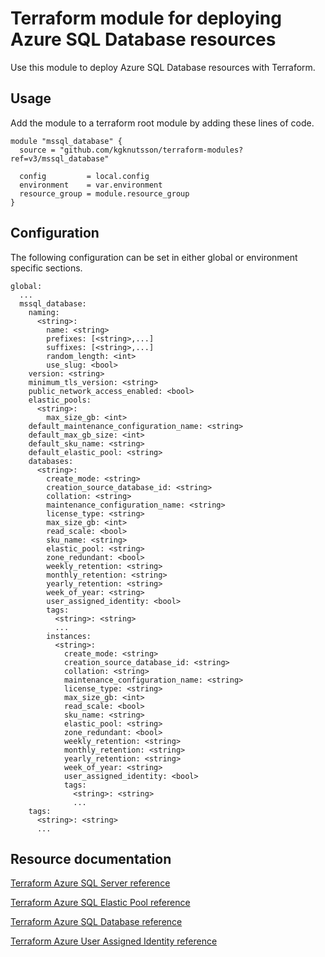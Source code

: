 # Terraform module for deploying Azure SQL Database resources

Use this module to deploy Azure SQL Database resources with Terraform.

## Usage

Add the module to a terraform root module by adding these lines of code.

```
module "mssql_database" {
  source = "github.com/kgknutsson/terraform-modules?ref=v3/mssql_database"

  config         = local.config
  environment    = var.environment
  resource_group = module.resource_group
}
```

## Configuration

The following configuration can be set in either global or environment specific sections.

```
global:
  ...
  mssql_database:
    naming:
      <string>:
        name: <string>
        prefixes: [<string>,...]
        suffixes: [<string>,...]
        random_length: <int>
        use_slug: <bool>
    version: <string>
    minimum_tls_version: <string>
    public_network_access_enabled: <bool>
    elastic_pools:
      <string>:
        max_size_gb: <int>
    default_maintenance_configuration_name: <string>
    default_max_gb_size: <int>
    default_sku_name: <string>
    default_elastic_pool: <string>
    databases:
      <string>:
        create_mode: <string>
        creation_source_database_id: <string>
        collation: <string>
        maintenance_configuration_name: <string>
        license_type: <string>
        max_size_gb: <int>
        read_scale: <bool>
        sku_name: <string>
        elastic_pool: <string>
        zone_redundant: <bool>
        weekly_retention: <string>
        monthly_retention: <string>
        yearly_retention: <string>
        week_of_year: <string>
        user_assigned_identity: <bool>
        tags:
          <string>: <string>
          ...
        instances:
          <string>:
            create_mode: <string>
            creation_source_database_id: <string>
            collation: <string>
            maintenance_configuration_name: <string>
            license_type: <string>
            max_size_gb: <int>
            read_scale: <bool>
            sku_name: <string>
            elastic_pool: <string>
            zone_redundant: <bool>
            weekly_retention: <string>
            monthly_retention: <string>
            yearly_retention: <string>
            week_of_year: <string>
            user_assigned_identity: <bool>
            tags:
              <string>: <string>
              ...
    tags:
      <string>: <string>
      ...
```

## Resource documentation

[Terraform Azure SQL Server reference](https://registry.terraform.io/providers/hashicorp/azurerm/latest/docs/resources/mssql_server)

[Terraform Azure SQL Elastic Pool reference](https://registry.terraform.io/providers/hashicorp/azurerm/latest/docs/resources/mssql_elasticpool)

[Terraform Azure SQL Database reference](https://registry.terraform.io/providers/hashicorp/azurerm/latest/docs/resources/mssql_database)

[Terraform Azure User Assigned Identity reference](https://registry.terraform.io/providers/hashicorp/azurerm/latest/docs/resources/user_assigned_identity)
